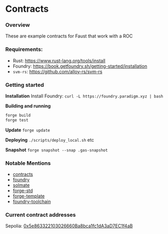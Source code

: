 # Contracts

### Overview

These are example contracts for Faust that work with a ROC

### Requirements:
- Rust: https://www.rust-lang.org/tools/install
- Foundry: https://book.getfoundry.sh/getting-started/installation
- `svm-rs`: https://github.com/alloy-rs/svm-rs

### Getting started

**Installation**
Install Foundry: `curl -L https://foundry.paradigm.xyz | bash`

**Building and running**
```bash
forge build
forge test
```

**Update**
`forge update`

**Deploying**
`./scripts/deploy_local.sh` etc

**Snapshot**
`forge snapshot --snap .gas-snapshot`

### Notable Mentions

- [contracts](https://github.com/refcell/contracts)
- [foundry](https://github.com/foundry-rs/foundry)
- [solmate](https://github.com/Rari-Capital/solmate)
- [forge-std](https://github.com/brockelmore/forge-std)
- [forge-template](https://github.com/foundry-rs/forge-template)
- [foundry-toolchain](https://github.com/foundry-rs/foundry-toolchain)

### Current contract addresses

Sepolia: [0x5e863322103026660Ba8bca1fc1dA3aD7EC1f4aB](https://sepolia.etherscan.io/address/0x5e863322103026660Ba8bca1fc1dA3aD7EC1f4aB)
